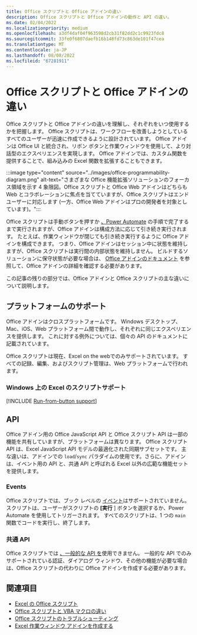 ```yaml
---
title: Office スクリプトと Office アドインの違い
description: Office スクリプトと Office アドインの動作と API の違い。
ms.date: 02/04/2022
ms.localizationpriority: medium
ms.openlocfilehash: a3df4daf04f963598d2cb31f82dd2c1c9923fdc8
ms.sourcegitcommit: 33fe0f6807daefb16b148fd73c863de101f47cea
ms.translationtype: MT
ms.contentlocale: ja-JP
ms.lasthandoff: 08/08/2022
ms.locfileid: "67281911"
---
```

# <a name="differences-between-office-scripts-and-office-add-ins"></a>Office スクリプトと Office アドインの違い

Office スクリプトと Office アドインの違いを理解し、それぞれをいつ使用するかを把握します。 Office スクリプトは、ワークフローを改善しようとしているすべてのユーザーが迅速に作成できるように設計されています。 Office アドインは Office UI と統合され、リボン ボタンと作業ウィンドウを使用して、より対話型のエクスペリエンスを実現します。 Office アドインでは、カスタム関数を提供することで、組み込みの Excel 関数を拡張することもできます。

:::image type="content" source="../images/office-programmability-diagram.png" alt-text="さまざまな Office 機能拡張ソリューションのフォーカス領域を示す 4 象限図。Office スクリプトと Office Web アドインはどちらも Web とコラボレーションに焦点を当てていますが、Office スクリプトはエンド ユーザーに対応します (一方、Office Web アドインはプロの開発者を対象としています)。":::

Office スクリプトは手動ボタンを押すか [、Power Automate](https://flow.microsoft.com/) の手順で完了するまで実行されますが、Office アドインは構成方法に応じて引き続き実行されます。 たとえば、作業ウィンドウが閉じても引き続き実行するように Office アドインを構成できます。 つまり、Office アドインはセッション中に状態を維持しますが、Office スクリプトは実行間の内部状態を維持しません。 ビルドするソリューションに保守状態が必要な場合は、 [Office アドインのドキュメント](/office/dev/add-ins) を参照して、Office アドインの詳細を確認する必要があります。

この記事の残りの部分では、Office アドインと Office スクリプトの主な違いについて説明します。

## <a name="platform-support"></a>プラットフォームのサポート

Office アドインはクロスプラットフォームです。 Windows デスクトップ、Mac、iOS、Web プラットフォーム間で動作し、それぞれに同じエクスペリエンスを提供します。 これに対する例外については、個々の API のドキュメントに記載されています。

Office スクリプトは現在、Excel on the webでのみサポートされています。 すべての記録、編集、およびスクリプト管理は、Web プラットフォームで行われます。

### <a name="script-support-for-excel-on-windows"></a>Windows 上の Excel のスクリプトサポート

[!INCLUDE [Run-from-button support](../includes/run-from-button-desktop-support.md)]

## <a name="apis"></a>API

Office アドイン用の Office JavaScript API と Office スクリプト API は一部の機能を共有していますが、プラットフォームは異なります。 Office スクリプト API は、Excel JavaScript API モデルの最適化された同期サブセットです。 主な違いは、アドインでの `load`/`sync` パラダイムの使用です。さらに、アドインは、イベント用の API と、共通 API と呼ばれる Excel 以外の広範な機能セットを提供します。

### <a name="events"></a>Events

Office スクリプトでは、ブック レベルの [イベント](/office/dev/add-ins/excel/excel-add-ins-events)はサポートされていません。 スクリプトは、ユーザーがスクリプトの **[実行** ] ボタンを選択するか、Power Automate を使用してトリガーされます。 すべてのスクリプトは、1 つの `main` 関数でコードを実行し、終了します。

### <a name="common-apis"></a>共通 API

Office スクリプトでは [、一般的な API を](/javascript/api/office)使用できません。 一般的な API でのみサポートされている認証、ダイアログ ウィンドウ、その他の機能が必要な場合は、Office スクリプトの代わりに Office アドインを作成する必要があります。

## <a name="see-also"></a>関連項目

- [Excel の Office スクリプト](../overview/excel.md)
- [Office スクリプトと VBA マクロの違い](vba-differences.md)
- [Office スクリプトのトラブルシューティング](../testing/troubleshooting.md)
- [Excel 作業ウィンドウ アドインを作成する](/office/dev/add-ins/quickstarts/excel-quickstart-jquery)
